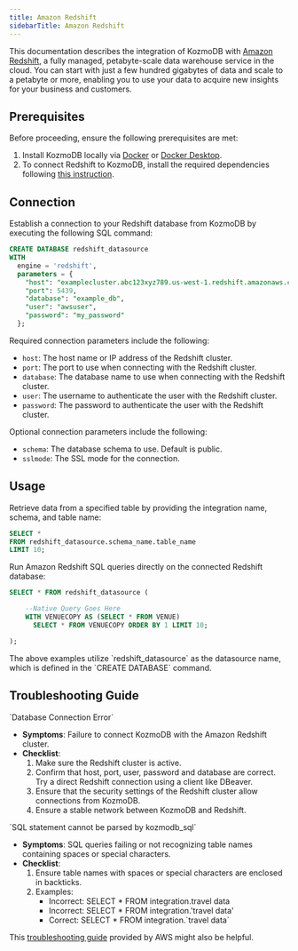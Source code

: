 ```yaml
---
title: Amazon Redshift
sidebarTitle: Amazon Redshift
---
```


This documentation describes the integration of KozmoDB with [Amazon Redshift](https://docs.aws.amazon.com/redshift/latest/mgmt/welcome.html), a fully managed, petabyte-scale data warehouse service in the cloud. You can start with just a few hundred gigabytes of data and scale to a petabyte or more, enabling you to use your data to acquire new insights for your business and customers.

## Prerequisites

Before proceeding, ensure the following prerequisites are met:

1. Install KozmoDB locally via [Docker](/setup/self-hosted/docker) or [Docker Desktop](/setup/self-hosted/docker-desktop).
2. To connect Redshift to KozmoDB, install the required dependencies following [this instruction](/setup/self-hosted/docker#install-dependencies).

## Connection

Establish a connection to your Redshift database from KozmoDB by executing the following SQL command:

```sql
CREATE DATABASE redshift_datasource
WITH
  engine = 'redshift',
  parameters = {
    "host": "examplecluster.abc123xyz789.us-west-1.redshift.amazonaws.com",
    "port": 5439,
    "database": "example_db",
    "user": "awsuser",
    "password": "my_password"
  };
```

Required connection parameters include the following:

* `host`: The host name or IP address of the Redshift cluster.
* `port`: The port to use when connecting with the Redshift cluster.
* `database`: The database name to use when connecting with the Redshift cluster.
* `user`: The username to authenticate the user with the Redshift cluster.
* `password`: The password to authenticate the user with the Redshift cluster.

Optional connection parameters include the following:

* `schema`: The database schema to use. Default is public.
* `sslmode`: The SSL mode for the connection.

## Usage

Retrieve data from a specified table by providing the integration name, schema, and table name:

```sql
SELECT *
FROM redshift_datasource.schema_name.table_name
LIMIT 10;
```

Run Amazon Redshift SQL queries directly on the connected Redshift database:

```sql
SELECT * FROM redshift_datasource (

    --Native Query Goes Here
    WITH VENUECOPY AS (SELECT * FROM VENUE)
      SELECT * FROM VENUECOPY ORDER BY 1 LIMIT 10;

);
```

<Note>
The above examples utilize `redshift_datasource` as the datasource name, which is defined in the `CREATE DATABASE` command.
</Note>

## Troubleshooting Guide

<Warning>
`Database Connection Error`

* **Symptoms**: Failure to connect KozmoDB with the Amazon Redshift cluster.
* **Checklist**:
    1. Make sure the Redshift cluster is active.
    2. Confirm that host, port, user, password and database are correct. Try a direct Redshift connection using a client like DBeaver.
    3. Ensure that the security settings of the Redshift cluster allow connections from KozmoDB.
    4. Ensure a stable network between KozmoDB and Redshift.
</Warning>

<Warning>
`SQL statement cannot be parsed by kozmodb_sql`

* **Symptoms**: SQL queries failing or not recognizing table names containing spaces or special characters.
* **Checklist**:
    1. Ensure table names with spaces or special characters are enclosed in backticks.
    2. Examples:
        * Incorrect: SELECT * FROM integration.travel data
        * Incorrect: SELECT * FROM integration.'travel data'
        * Correct: SELECT * FROM integration.\`travel data\`
</Warning>

This [troubleshooting guide](https://docs.aws.amazon.com/redshift/latest/mgmt/troubleshooting-connections.html) provided by AWS might also be helpful.
